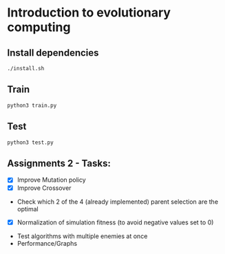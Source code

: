 # Introduction to evolutionary computing

## Install dependencies

```
./install.sh
```

## Train

```
python3 train.py
```

## Test

```
python3 test.py
```

## Assignments 2 - Tasks:

- [x] Improve Mutation policy
- [x] Improve Crossover
- Check which 2 of the 4 (already implemented) parent selection are the optimal
- [x] Normalization of simulation fitness (to avoid negative values set to 0)
- Test algorithms with multiple enemies at once
- Performance/Graphs
